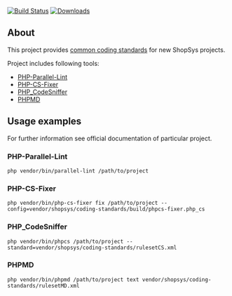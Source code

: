 [![Build Status](https://travis-ci.org/shopsys/coding-standards.svg?branch=master)](https://travis-ci.org/shopsys/coding-standards)
[![Downloads](https://img.shields.io/packagist/dt/shopsys/coding-standards.svg)](https://packagist.org/packages/shopsys/coding-standards)

## About

This project provides [common coding standards](docs/description-of-used-coding-standards-rules.md) for new ShopSys projects.

Project includes following tools:
* [PHP-Parallel-Lint](https://github.com/JakubOnderka/PHP-Parallel-Lint)
* [PHP-CS-Fixer](https://github.com/FriendsOfPHP/PHP-CS-Fixer)
* [PHP_CodeSniffer](https://github.com/squizlabs/PHP_CodeSniffer)
* [PHPMD](https://github.com/phpmd/phpmd)

## Usage examples

For further information see official documentation of particular project.

### PHP-Parallel-Lint

```
php vendor/bin/parallel-lint /path/to/project
```

### PHP-CS-Fixer

```
php vendor/bin/php-cs-fixer fix /path/to/project --config=vendor/shopsys/coding-standards/build/phpcs-fixer.php_cs
```

### PHP_CodeSniffer

```
php vendor/bin/phpcs /path/to/project --standard=vendor/shopsys/coding-standards/rulesetCS.xml
```

### PHPMD

```
php vendor/bin/phpmd /path/to/project text vendor/shopsys/coding-standards/rulesetMD.xml
```
